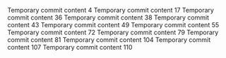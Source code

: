 Temporary commit content 4
Temporary commit content 17
Temporary commit content 36
Temporary commit content 38
Temporary commit content 43
Temporary commit content 49
Temporary commit content 55
Temporary commit content 72
Temporary commit content 79
Temporary commit content 81
Temporary commit content 104
Temporary commit content 107
Temporary commit content 110
